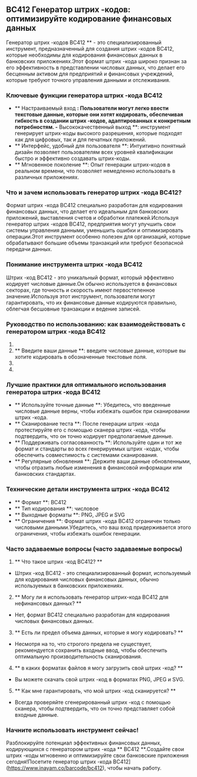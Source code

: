 ## BC412 Генератор штрих -кодов: оптимизируйте кодирование финансовых данных

Генератор штрих -кодов BC412 ** - это специализированный инструмент, предназначенный для создания штрих -кодов BC412, которые необходимы для кодирования финансовых данных в банковских приложениях.Этот формат штрих -кода широко признан за его эффективность в представлении числовых данных, что делает его бесценным активом для предприятий и финансовых учреждений, которые требуют точного управления данными и отслеживания.

### Ключевые функции генератора штрих -кода BC412

- ** Настраиваемый вход **: Пользователи могут легко ввести текстовые данные, которые они хотят кодировать, обеспечивая гибкость в создании штрих -кодов, адаптированных к конкретным потребностям.
-** Высококачественный выход **: инструмент генерирует штрих-коды высокого разрешения, которые подходят как для цифровых, так и для печатных приложений.
- ** Интерфейс, удобный для пользователя **: Интуитивно понятный дизайн позволяет пользователям всех уровней квалификации быстро и эффективно создавать штрих-коды.
- ** Мгновенное поколение **: Опыт генерации штрих-кодов в реальном времени, что позволяет немедленно использовать в различных приложениях.

### Что и зачем использовать генератор штрих -кода BC412?

Формат штрих -кода BC412 специально разработан для кодирования финансовых данных, что делает его идеальным для банковских приложений, выставления счетов и обработки платежей.Используя генератор штрих -кодов BC412, предприятия могут улучшить свои системы управления данными, уменьшить ошибки и оптимизировать операции.Этот инструмент особенно полезен для организаций, которые обрабатывают большие объемы транзакций или требуют безопасной передачи данных.

### Понимание инструмента штрих -кода BC412

Штрих -код BC412 - это уникальный формат, который эффективно кодирует числовые данные.Он обычно используется в финансовых секторах, где точность и скорость имеют первостепенное значение.Используя этот инструмент, пользователи могут гарантировать, что их финансовые данные кодируются правильно, облегчая бесшовные транзакции и ведение записей.

### Руководство по использованию: как взаимодействовать с генератором штрих -кода BC412

1.
2. ** Введите ваши данные **: введите числовые данные, которые вы хотите кодировать в обозначенные текстовые поля.
3.
4.

### Лучшие практики для оптимального использования генератора штрих -кода BC412

- ** Используйте точные данные **: Убедитесь, что введенные числовые данные верны, чтобы избежать ошибок при сканировании штрих -кода.
- ** Сканирование теста **: После генерации штрих -кода протестируйте его с помощью сканера штрих -кода, чтобы подтвердить, что он точно кодирует предполагаемые данные.
- ** Поддерживать согласованность **: Используйте один и тот же формат и стандарты во всех генерируемых штрих -кодах, чтобы обеспечить совместимость с системами сканирования.
- ** Регулярные обновления **: Держите ваши данные обновленными, чтобы отразить любые изменения в финансовой информации или банковских стандартах.

### Технические детали инструмента штрих -кода BC412

- ** Формат **: BC412
- ** Тип кодирования **: числовое
- ** Выходные форматы **: PNG, JPEG и SVG
- ** Ограничения **: Формат штрих -кода BC412 ограничен только числовыми данными.Убедитесь, что ваш вход придерживается этого ограничения, чтобы избежать ошибок генерации.

### Часто задаваемые вопросы (часто задаваемые вопросы)

1. ** Что такое штрих -код BC412? **
- Штрих -код BC412 - это специализированный формат, используемый для кодирования числовых финансовых данных, обычно используемых в банковских приложениях.

2. ** Могу ли я использовать генератор штрих-кода BC412 для нефинансовых данных? **
- Нет, формат BC412 специально разработан для кодирования числовых финансовых данных.

3. ** Есть ли предел объема данных, которые я могу кодировать? **
- Несмотря на то, что строгого предела не существует, рекомендуется сохранить входные ввод, чтобы обеспечить оптимальную производительность сканирования.

4. ** в каких форматах файлов я могу загрузить свой штрих -код? **
- Вы можете скачать свой штрих -код в форматах PNG, JPEG и SVG.

5. ** Как мне гарантировать, что мой штрих -код сканируется? **
- Всегда проверяйте сгенерированный штрих -код с помощью сканера, чтобы подтвердить, что он точно представляет собой входные данные.

### Начните использовать инструмент сейчас!

Разблокируйте потенциал эффективных финансовых данных, кодирующихся с генератором штрих -кода ** BC412 **.Создайте свои штрих -коды мгновенно и оптимизируйте свои банковские приложения сегодня!Посетите генератор штрих -кода BC412] (https://www.inayam.co/barcode/bc412), чтобы начать работу.